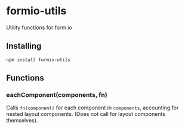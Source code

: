 # formio-utils
Utility functions for form.io

## Installing
`npm install formio-utils`

## Functions

### eachComponent(components, fn)

Calls `fn(component)` for each component in `components`, accounting for nested layout components. (Does not call for layout components themselves).